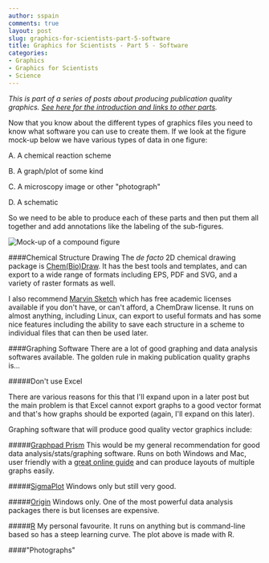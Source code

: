 ```yaml
---
author: sspain
comments: true
layout: post
slug: graphics-for-scientists-part-5-software
title: Graphics for Scientists - Part 5 - Software
categories:
- Graphics
- Graphics for Scientists
- Science
---
```


_This is part of a series of posts about producing publication quality graphics. [See here for the introduction and links to other parts](http://sebspain.co.uk/graphics/graphics-for-scientists-intro/)._

Now that you know about the different types of graphics files you need to know what software you can use to create them. If we look at the figure mock-up below we have various types of data in one figure:

A. A chemical reaction scheme

B. A graph/plot of some kind

C. A microscopy image or other "photograph"

D. A schematic

So we need to be able to produce each of these parts and then put them all together and add annotations like the labeling of the sub-figures.

![Mock-up of a compound figure](http://sebspain.co.uk/files/2014/08/07/mock_figure.png)

####Chemical Structure Drawing
The _de facto_ 2D chemical drawing package is [Chem(Bio)Draw](http://www.cambridgesoft.com/Ensemble_for_Chemistry/ChemBioDraw/Default.aspx). It has the best tools and templates, and can export to a wide range of formats including EPS, PDF and SVG, and a variety of raster formats as well.

I also recommend [Marvin Sketch](http://www.chemaxon.com/products/marvin/marvinsketch/) which has free academic licenses available if you don't have, or can't afford, a ChemDraw license. It runs on almost anything, including Linux, can export to useful formats and has some nice features including the ability to save each structure in a scheme to individual files that can then be used later.

####Graphing Software
There are a lot of good graphing and data analysis softwares available. The golden rule in making publication quality graphs is...


#####Don't use Excel
<!---
add in link once written above the evils of office

add in link to post about file sizes, efficiency and vector vs. raster
-->

There are various reasons for this that I'll expand upon in a later post but the main problem is that Excel cannot export graphs to a good vector format and that's how graphs should be exported (again, I'll expand on this later).

Graphing software that will produce good quality vector graphics include:

#####[Graphpad Prism](http://www.graphpad.com/scientific-software/prism/)
This would be my general recommendation for good data analysis/stats/graphing software. Runs on both Windows and Mac, user friendly with a [great online guide](http://www.graphpad.com/guides/prism/6/user-guide/) and can produce layouts of multiple graphs easily.

#####[SigmaPlot](http://www.sigmaplot.co.uk/products/sigmaplot/sigmaplot-details.php)
Windows only but still very good.

#####[Origin](http://www.originlab.com/index.aspx?go=PRODUCTS/Origin)
Windows only. One of the most powerful data analysis packages there is but licenses are expensive.

#####[R](http://www.r-project.org/)
My personal favourite. It runs on anything but is command-line based so has a steep learning curve. The plot above is made with R.


####"Photographs"







